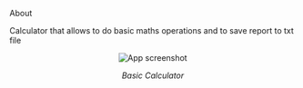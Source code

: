 About

Calculator that allows to do basic maths operations and to save report to txt file

<div align="center">

![App screenshot](https://user-images.githubusercontent.com/44788556/96185815-24d38700-0f43-11eb-8655-004b7fde4a2f.PNG)

*Basic Calculator*

</div>
